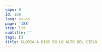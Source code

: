 ```yaml
---
capo: 0
id: 188
lang: es-es
page: '188'
step: lit
subtitle: ''
tags: []
title: GLORIA A DIOS EN LO ALTO DEL CIELO
---
```

